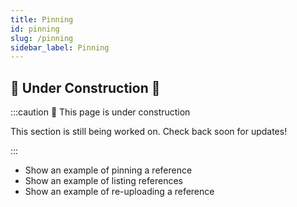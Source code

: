 ```yaml
---
title: Pinning
id: pinning
slug: /pinning
sidebar_label: Pinning
---
```


## 🚧 Under Construction 🚧
:::caution 🚧 This page is under construction

This section is still being worked on. Check back soon for updates!

:::


* Show an example of pinning a reference
* Show an example of listing references
* Show an example of re-uploading a reference
